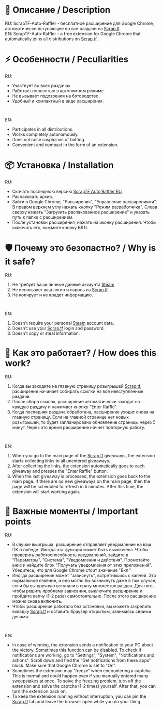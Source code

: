 # 📝 Описание / Description
RU: ScrapTF-Auto-Raffler - бесплатное расширение для Google Chrome, автоматически вступающее во все раздачи на [Scrap.tf](https://scrap.tf).</br>
EN: ScrapTF-Auto-Raffler - a free extension for Google Chrome that automatically joins all distributions on [Scrap.tf](https://scrap.tf).

# ⚡ Особенности / Peculiarities
RU:
- Участвует во всех раздачах.
- Работает полностью в автономном режиме.
- Не вызывает подозрения на ботоводство.
- Удобный и компактный в виде расширения.
</br>

EN:
- Participates in all distributions.
- Works completely autonomously.
- Does not raise suspicions of botting.
- Convenient and compact in the form of an extension.

# 📦 Установка / Installation
RU:
- Скачать последнюю версию [ScrapTF Auto Raffler RU](https://github.com/user-attachments/files/20852790/scraptf-auto-raffler-v2.6.6.RU.zip).
- Распаковать архив.
- Зайти в Google Chrome, "Расширения", "Управление расширениями". В правом верхнем углу нажать кнопку "Режим разработчика". Слева сверху нажать "Загрузить распакованное расширение" и указать путь к папке с расширением.
- После установки расширения, нажать на иконку расширения. Чтобы включить его, нажмите кнопку ВКЛ.

# 🛡️ Почему это безопастно? / Why is it safe?
RU:
1. Не требует ваши личные данные аккаунта [Steam](https://store.steampowered.com/).
2. Не использует ваш логин и пароль на [Scrap.tf](https://scrap.tf).
3. Не копирует и не крадет информацию.
</br>

EN:
1. Doesn't require your personal [Steam](https://store.steampowered.com/) account data.
2. Doesn't use your [Scrap.tf](https://scrap.tf) login and password.
3. Doesn't copy or steal information.

# 🔨 Как это работает? / How does this work?
RU:
1. Когда вы заходите на главную страницу розыгрышей [Scrap.tf](https://scrap.tf/raffles), расширение начинает собирать ссылки на все невступленные раздачи.
2. После сбора ссылок, расширение автоматически заходит на каждую раздачу и нажимает кнопку "Enter Raffle".
3. Когда последняя раздача обработана, расширение уходит снова на главную страницу. Если на главной странице нет новых розыгрышей, то будет запланировано обновление страницы через 5 минут. Через это время расширение начнет повторную работу.
</br>

EN:
1. When you go to the main page of the [Scrap.tf](https://scrap.tf/raffles) giveaways, the extension starts collecting links to all unentered giveaways.
2. After collecting the links, the extension automatically goes to each giveaway and presses the "Enter Raffle" button.
3. When the last giveaway is processed, the extension goes back to the main page. If there are no new giveaways on the main page, then the page will be scheduled to refresh in 5 minutes. After this time, the extension will start working again.

# 🚩 Важные моменты / Important points
RU:
- В случае выигрыша, расширение отправляет уведомление на ваш ПК о победе. Иногда эта функция может быть выключена. Чтобы проверить работоспособность уведомлений, зайдите в "Параметры", "Система", "Уведомления и действия". Промотайте вниз и найдите блок "Получать уведомления от этих приложений". Убедитесь, что для Google Chrome стоит значение "Вкл."
- Иногда расширение может "зависнуть", встретившись с капчей. Это нормальное явление, и оно могло бы возникнуть даже в том случае, если бы вы вручную вступали в сразу множество раздач. Для того, чтобы решить проблему зависания, выключите расширение и пройдите капчу (1-2 раза) самостоятельно. После этого расширение можно снова включить.
- Чтобы расширение работало без остановки, вы можете закрепить вкладку [Scrap.tf](https://scrap.tf/raffles) и оставить браузер открытым, занимаясь своими делами.
</br>

EN:
- In case of winning, the extension sends a notification to your PC about the victory. Sometimes this function can be disabled. To check if notifications are working, go to "Settings", "System", "Notifications and actions". Scroll down and find the "Get notifications from these apps" block. Make sure that Google Chrome is set to "On".
- Sometimes the extension may "freeze" when encountering a captcha. This is normal and could happen even if you manually entered many sweepstakes at once. To solve the freezing problem, turn off the extension and solve the captcha (1-2 times) yourself. After that, you can turn the extension back on.
- To keep the extension running without interruption, you can pin the [Scrap.tf](https://scrap.tf/raffles) tab and leave the browser open while you do your thing.
